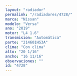 ```yaml
---
layout: "radiador"
permalink: "/radiadores/4728/"
marca: "Nissan"
modelo: "Versa"
ano: "2019"
motor: "L4 1.6"
transmision: "Automática"
parte: "214601HS3A"
clima: "Con clima"
alto: "20 1/16"
ancho: "16 11/16"
observaciones: ""
id: "4728"
---
```


